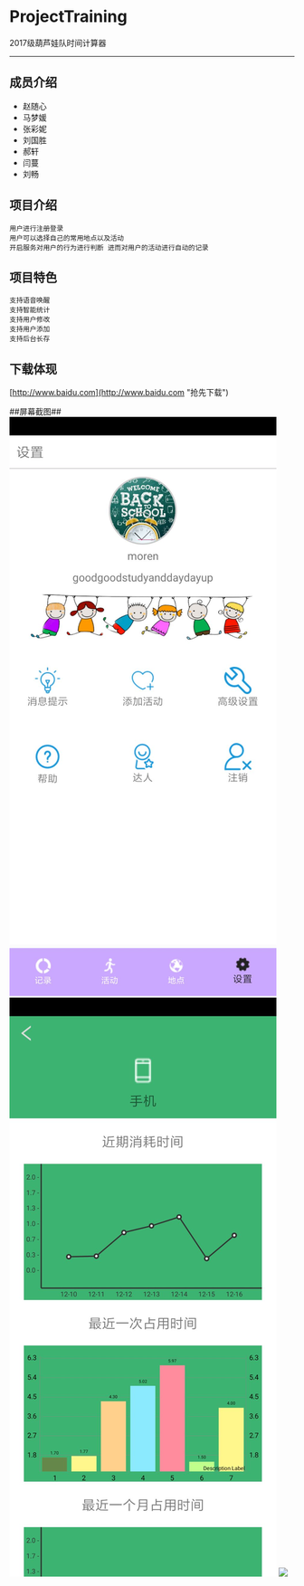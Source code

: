 # ProjectTraining
2017级葫芦娃队时间计算器
****
## 成员介绍  ##
    
- 赵随心
- 马梦媛
- 张彩妮
- 刘国胜
- 郝轩
- 闫蔓
- 刘畅

## 项目介绍 ##
    用户进行注册登录
	用户可以选择自己的常用地点以及活动
	开启服务对用户的行为进行判断 进而对用户的活动进行自动的记录

## 项目特色 ##
	支持语音唤醒
	支持智能统计
	支持用户修改
	支持用户添加
	支持后台长存
## 下载体现 ##
[http://www.baidu.com](http://www.baidu.com "抢先下载")

##屏幕截图##
![](https://github.com/mszsxq/ProjectTraining/blob/master/Project/1.jpg)
![](https://github.com/mszsxq/ProjectTraining/blob/master/Project/2.jpg)
![](/https://github.com/mszsxq/ProjectTraining/blob/master/Project/3.jpg)
